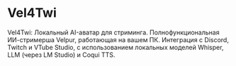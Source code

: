 # Vel4Twi
Vel4Twi: Локальный AI-аватар для стриминга. Полнофункциональная ИИ-стримерша Velpur, работающая на вашем ПК. Интеграция с Discord, Twitch и VTube Studio, с использованием локальных моделей Whisper, LLM (через LM Studio) и Coqui TTS.

